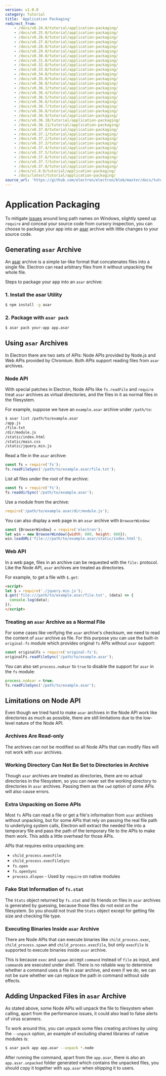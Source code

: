```yaml
---
version: v1.0.0
category: Tutorial
title: 'Application Packaging'
redirect_from:
    - /docs/v0.24.0/tutorial/application-packaging/
    - /docs/v0.25.0/tutorial/application-packaging/
    - /docs/v0.26.0/tutorial/application-packaging/
    - /docs/v0.27.0/tutorial/application-packaging/
    - /docs/v0.28.0/tutorial/application-packaging/
    - /docs/v0.29.0/tutorial/application-packaging/
    - /docs/v0.30.0/tutorial/application-packaging/
    - /docs/v0.31.0/tutorial/application-packaging/
    - /docs/v0.32.0/tutorial/application-packaging/
    - /docs/v0.33.0/tutorial/application-packaging/
    - /docs/v0.34.0/tutorial/application-packaging/
    - /docs/v0.35.0/tutorial/application-packaging/
    - /docs/v0.36.0/tutorial/application-packaging/
    - /docs/v0.36.3/tutorial/application-packaging/
    - /docs/v0.36.4/tutorial/application-packaging/
    - /docs/v0.36.5/tutorial/application-packaging/
    - /docs/v0.36.6/tutorial/application-packaging/
    - /docs/v0.36.7/tutorial/application-packaging/
    - /docs/v0.36.8/tutorial/application-packaging/
    - /docs/v0.36.9/tutorial/application-packaging/
    - /docs/v0.36.10/tutorial/application-packaging/
    - /docs/v0.36.11/tutorial/application-packaging/
    - /docs/v0.37.0/tutorial/application-packaging/
    - /docs/v0.37.1/tutorial/application-packaging/
    - /docs/v0.37.2/tutorial/application-packaging/
    - /docs/v0.37.3/tutorial/application-packaging/
    - /docs/v0.37.4/tutorial/application-packaging/
    - /docs/v0.37.5/tutorial/application-packaging/
    - /docs/v0.37.6/tutorial/application-packaging/
    - /docs/v0.37.7/tutorial/application-packaging/
    - /docs/v0.37.8/tutorial/application-packaging/
    - /docs/v1.0.0/tutorial/application-packaging/
    - /docs/latest/tutorial/application-packaging/
source_url: 'https://github.com/electron/electron/blob/master/docs/tutorial/application-packaging.md'
---
```


# Application Packaging

To mitigate [issues](https://github.com/joyent/node/issues/6960) around long
path names on Windows, slightly speed up `require` and conceal your source code
from cursory inspection, you can choose to package your app into an [asar][asar]
archive with little changes to your source code.

## Generating `asar` Archive

An [asar][asar] archive is a simple tar-like format that concatenates files
into a single file. Electron can read arbitrary files from it without unpacking
the whole file.

Steps to package your app into an `asar` archive:

### 1. Install the asar Utility

```bash
$ npm install -g asar
```

### 2. Package with `asar pack`

```bash
$ asar pack your-app app.asar
```

## Using `asar` Archives

In Electron there are two sets of APIs: Node APIs provided by Node.js and Web
APIs provided by Chromium. Both APIs support reading files from `asar` archives.

### Node API

With special patches in Electron, Node APIs like `fs.readFile` and `require`
treat `asar` archives as virtual directories, and the files in it as normal
files in the filesystem.

For example, suppose we have an `example.asar` archive under `/path/to`:

```bash
$ asar list /path/to/example.asar
/app.js
/file.txt
/dir/module.js
/static/index.html
/static/main.css
/static/jquery.min.js
```

Read a file in the `asar` archive:

```javascript
const fs = require('fs');
fs.readFileSync('/path/to/example.asar/file.txt');
```

List all files under the root of the archive:

```javascript
const fs = require('fs');
fs.readdirSync('/path/to/example.asar');
```

Use a module from the archive:

```javascript
require('/path/to/example.asar/dir/module.js');
```

You can also display a web page in an `asar` archive with `BrowserWindow`:

```javascript
const {BrowserWindow} = require('electron');
let win = new BrowserWindow({width: 800, height: 600});
win.loadURL('file:///path/to/example.asar/static/index.html');
```

### Web API

In a web page, files in an archive can be requested with the `file:` protocol.
Like the Node API, `asar` archives are treated as directories.

For example, to get a file with `$.get`:

```html
<script>
let $ = require('./jquery.min.js');
$.get('file:///path/to/example.asar/file.txt', (data) => {
  console.log(data);
});
</script>
```

### Treating an `asar` Archive as a Normal File

For some cases like verifying the `asar` archive's checksum, we need to read the
content of `asar` archive as file. For this purpose you can use the built-in
`original-fs` module which provides original `fs` APIs without `asar` support:

```javascript
const originalFs = require('original-fs');
originalFs.readFileSync('/path/to/example.asar');
```

You can also set `process.noAsar` to `true` to disable the support for `asar` in
the `fs` module:

```javascript
process.noAsar = true;
fs.readFileSync('/path/to/example.asar');
```

## Limitations on Node API

Even though we tried hard to make `asar` archives in the Node API work like
directories as much as possible, there are still limitations due to the
low-level nature of the Node API.

### Archives Are Read-only

The archives can not be modified so all Node APIs that can modify files will not
work with `asar` archives.

### Working Directory Can Not Be Set to Directories in Archive

Though `asar` archives are treated as directories, there are no actual
directories in the filesystem, so you can never set the working directory to
directories in `asar` archives. Passing them as the `cwd` option of some APIs
will also cause errors.

### Extra Unpacking on Some APIs

Most `fs` APIs can read a file or get a file's information from `asar` archives
without unpacking, but for some APIs that rely on passing the real file path to
underlying system calls, Electron will extract the needed file into a
temporary file and pass the path of the temporary file to the APIs to make them
work. This adds a little overhead for those APIs.

APIs that requires extra unpacking are:

* `child_process.execFile`
* `child_process.execFileSync`
* `fs.open`
* `fs.openSync`
* `process.dlopen` - Used by `require` on native modules

### Fake Stat Information of `fs.stat`

The `Stats` object returned by `fs.stat` and its friends on files in `asar`
archives is generated by guessing, because those files do not exist on the
filesystem. So you should not trust the `Stats` object except for getting file
size and checking file type.

### Executing Binaries Inside `asar` Archive

There are Node APIs that can execute binaries like `child_process.exec`,
`child_process.spawn` and `child_process.execFile`, but only `execFile` is
supported to execute binaries inside `asar` archive.

This is because `exec` and `spawn` accept `command` instead of `file` as input,
and `command`s are executed under shell. There is no reliable way to determine
whether a command uses a file in asar archive, and even if we do, we can not be
sure whether we can replace the path in command without side effects.

## Adding Unpacked Files in `asar` Archive

As stated above, some Node APIs will unpack the file to filesystem when
calling, apart from the performance issues, it could also lead to false alerts
of virus scanners.

To work around this, you can unpack some files creating archives by using the
`--unpack` option, an example of excluding shared libraries of native modules
is:

```bash
$ asar pack app app.asar --unpack *.node
```

After running the command, apart from the `app.asar`, there is also an
`app.asar.unpacked` folder generated which contains the unpacked files, you
should copy it together with `app.asar` when shipping it to users.

[asar]: https://github.com/atom/asar
